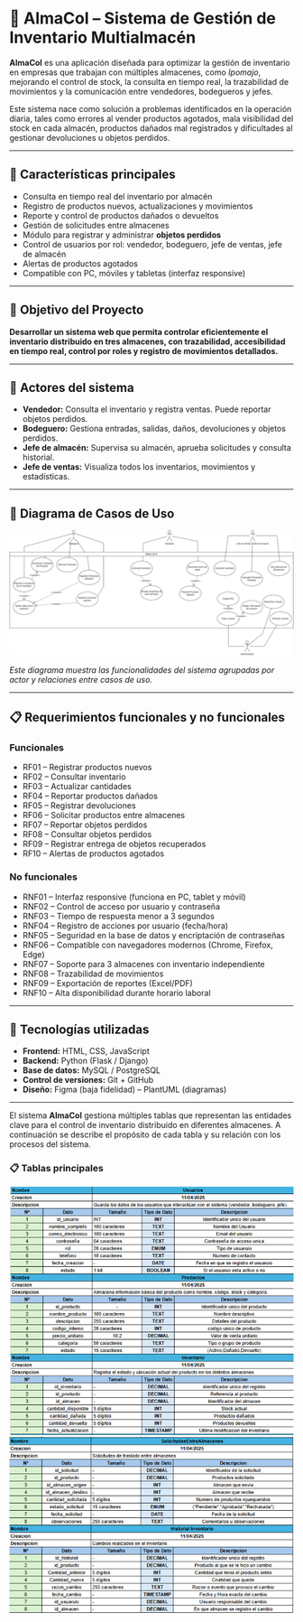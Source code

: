 # 💼 AlmaCol – Sistema de Gestión de Inventario Multialmacén

**AlmaCol** es una aplicación diseñada para optimizar la gestión de inventario en empresas que trabajan con múltiples almacenes, como *Ipomajo*, mejorando el control de stock, la consulta en tiempo real, la trazabilidad de movimientos y la comunicación entre vendedores, bodegueros y jefes.

Este sistema nace como solución a problemas identificados en la operación diaria, tales como errores al vender productos agotados, mala visibilidad del stock en cada almacén, productos dañados mal registrados y dificultades al gestionar devoluciones u objetos perdidos.

---

## 📌 Características principales

- Consulta en tiempo real del inventario por almacén
- Registro de productos nuevos, actualizaciones y movimientos
- Reporte y control de productos dañados o devueltos
- Gestión de solicitudes entre almacenes
- Módulo para registrar y administrar **objetos perdidos**
- Control de usuarios por rol: vendedor, bodeguero, jefe de ventas, jefe de almacén
- Alertas de productos agotados
- Compatible con PC, móviles y tabletas (interfaz responsive)

---

## 🎯 Objetivo del Proyecto

**Desarrollar un sistema web que permita controlar eficientemente el inventario distribuido en tres almacenes, con trazabilidad, accesibilidad en tiempo real, control por roles y registro de movimientos detallados.**

---

## 👥 Actores del sistema

- **Vendedor:** Consulta el inventario y registra ventas. Puede reportar objetos perdidos.
- **Bodeguero:** Gestiona entradas, salidas, daños, devoluciones y objetos perdidos.
- **Jefe de almacén:** Supervisa su almacén, aprueba solicitudes y consulta historial.
- **Jefe de ventas:** Visualiza todos los inventarios, movimientos y estadísticas.

---

## 📌 Diagrama de Casos de Uso

![Diagrama de Casos de Uso](Diagrama.png)

*Este diagrama muestra las funcionalidades del sistema agrupadas por actor y relaciones entre casos de uso.*

---

## 📋 Requerimientos funcionales y no funcionales

### Funcionales

- RF01 – Registrar productos nuevos
- RF02 – Consultar inventario
- RF03 – Actualizar cantidades
- RF04 – Reportar productos dañados
- RF05 – Registrar devoluciones
- RF06 – Solicitar productos entre almacenes
- RF07 – Reportar objetos perdidos
- RF08 – Consultar objetos perdidos
- RF09 – Registrar entrega de objetos recuperados
- RF10 – Alertas de productos agotados

### No funcionales

- RNF01 – Interfaz responsive (funciona en PC, tablet y móvil)
- RNF02 – Control de acceso por usuario y contraseña
- RNF03 – Tiempo de respuesta menor a 3 segundos
- RNF04 – Registro de acciones por usuario (fecha/hora)
- RNF05 – Seguridad en la base de datos y encriptación de contraseñas
- RNF06 – Compatible con navegadores modernos (Chrome, Firefox, Edge)
- RNF07 – Soporte para 3 almacenes con inventario independiente
- RNF08 – Trazabilidad de movimientos
- RNF09 – Exportación de reportes (Excel/PDF)
- RNF10 – Alta disponibilidad durante horario laboral

---

## 🧩 Tecnologías utilizadas

- **Frontend:** HTML, CSS, JavaScript
- **Backend:** Python (Flask / Django)
- **Base de datos:** MySQL / PostgreSQL
- **Control de versiones:** Git + GitHub
- **Diseño:** Figma (baja fidelidad) – PlantUML (diagramas)

---

El sistema **AlmaCol** gestiona múltiples tablas que representan las entidades clave para el control de inventario distribuido en diferentes almacenes. A continuación se describe el propósito de cada tabla y su relación con los procesos del sistema.

### 📋 Tablas principales
![Dicionario de datos](Tabla0.png)
![Dicionario de datos](Tabla1.png)
